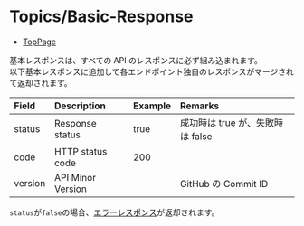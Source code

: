 # Topics/Basic-Response

- [TopPage](/api-docs/)

基本レスポンスは、すべての API のレスポンスに必ず組み込まれます。  
以下基本レスポンスに追加して各エンドポイント独自のレスポンスがマージされて返却されます。

| Field   | Description       | Example | Remarks                          |
| :------ | :---------------- | :------ | :------------------------------- |
| status  | Response status   | true    | 成功時は true が、失敗時は false |
| code    | HTTP status code  | 200     |                                  |
| version | API Minor Version |         | GitHub の Commit ID              |

`status`が`false`の場合、[エラーレスポンス](/api-docs/topics/error-response)が返却されます。
